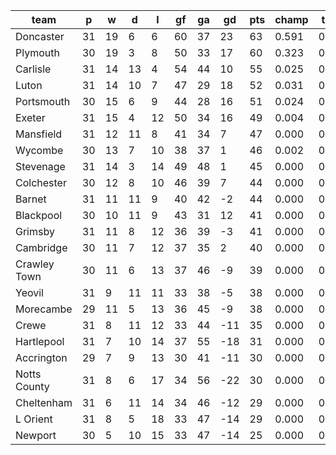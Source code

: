 |     team     | p  | w  | d  | l  | gf | ga | gd  | pts | champ | top2  | top3  | top4  |  5-7  | bot4  | bot3  | bot2  |
|--------------|----|----|----|----|----|----|-----|-----|-------|-------|-------|-------|-------|-------|-------|-------|
| Doncaster    | 31 | 19 |  6 |  6 | 60 | 37 |  23 |  63 | 0.591 | 0.870 | 0.953 | 0.982 | 0.017 | 0.000 | 0.000 | 0.000|
| Plymouth     | 30 | 19 |  3 |  8 | 50 | 33 |  17 |  60 | 0.323 | 0.727 | 0.881 | 0.952 | 0.046 | 0.000 | 0.000 | 0.000|
| Carlisle     | 31 | 14 | 13 |  4 | 54 | 44 |  10 |  55 | 0.025 | 0.117 | 0.317 | 0.528 | 0.374 | 0.000 | 0.000 | 0.000|
| Luton        | 31 | 14 | 10 |  7 | 47 | 29 |  18 |  52 | 0.031 | 0.134 | 0.359 | 0.569 | 0.347 | 0.000 | 0.000 | 0.000|
| Portsmouth   | 30 | 15 |  6 |  9 | 44 | 28 |  16 |  51 | 0.024 | 0.107 | 0.302 | 0.500 | 0.390 | 0.000 | 0.000 | 0.000|
| Exeter       | 31 | 15 |  4 | 12 | 50 | 34 |  16 |  49 | 0.004 | 0.028 | 0.104 | 0.229 | 0.481 | 0.000 | 0.000 | 0.000|
| Mansfield    | 31 | 12 | 11 |  8 | 41 | 34 |   7 |  47 | 0.000 | 0.001 | 0.007 | 0.024 | 0.181 | 0.000 | 0.000 | 0.000|
| Wycombe      | 30 | 13 |  7 | 10 | 38 | 37 |   1 |  46 | 0.002 | 0.013 | 0.053 | 0.129 | 0.428 | 0.000 | 0.000 | 0.000|
| Stevenage    | 31 | 14 |  3 | 14 | 49 | 48 |   1 |  45 | 0.000 | 0.000 | 0.003 | 0.015 | 0.135 | 0.000 | 0.000 | 0.000|
| Colchester   | 30 | 12 |  8 | 10 | 46 | 39 |   7 |  44 | 0.000 | 0.002 | 0.011 | 0.032 | 0.194 | 0.000 | 0.000 | 0.000|
| Barnet       | 31 | 11 | 11 |  9 | 40 | 42 |  -2 |  44 | 0.000 | 0.000 | 0.001 | 0.005 | 0.065 | 0.001 | 0.000 | 0.000|
| Blackpool    | 30 | 10 | 11 |  9 | 43 | 31 |  12 |  41 | 0.000 | 0.002 | 0.008 | 0.028 | 0.213 | 0.000 | 0.000 | 0.000|
| Grimsby      | 31 | 11 |  8 | 12 | 36 | 39 |  -3 |  41 | 0.000 | 0.000 | 0.000 | 0.000 | 0.018 | 0.011 | 0.003 | 0.001|
| Cambridge    | 30 | 11 |  7 | 12 | 37 | 35 |   2 |  40 | 0.000 | 0.000 | 0.001 | 0.006 | 0.072 | 0.003 | 0.001 | 0.000|
| Crawley Town | 30 | 11 |  6 | 13 | 37 | 46 |  -9 |  39 | 0.000 | 0.000 | 0.000 | 0.001 | 0.018 | 0.017 | 0.006 | 0.002|
| Yeovil       | 31 |  9 | 11 | 11 | 33 | 38 |  -5 |  38 | 0.000 | 0.000 | 0.000 | 0.000 | 0.005 | 0.043 | 0.020 | 0.007|
| Morecambe    | 29 | 11 |  5 | 13 | 36 | 45 |  -9 |  38 | 0.000 | 0.000 | 0.000 | 0.001 | 0.014 | 0.027 | 0.013 | 0.003|
| Crewe        | 31 |  8 | 11 | 12 | 33 | 44 | -11 |  35 | 0.000 | 0.000 | 0.000 | 0.000 | 0.001 | 0.164 | 0.084 | 0.035|
| Hartlepool   | 31 |  7 | 10 | 14 | 37 | 55 | -18 |  31 | 0.000 | 0.000 | 0.000 | 0.000 | 0.000 | 0.629 | 0.456 | 0.287|
| Accrington   | 29 |  7 |  9 | 13 | 30 | 41 | -11 |  30 | 0.000 | 0.000 | 0.000 | 0.000 | 0.000 | 0.229 | 0.128 | 0.060|
| Notts County | 31 |  8 |  6 | 17 | 34 | 56 | -22 |  30 | 0.000 | 0.000 | 0.000 | 0.000 | 0.000 | 0.784 | 0.641 | 0.461|
| Cheltenham   | 31 |  6 | 11 | 14 | 34 | 46 | -12 |  29 | 0.000 | 0.000 | 0.000 | 0.000 | 0.000 | 0.620 | 0.449 | 0.280|
| L Orient     | 31 |  8 |  5 | 18 | 33 | 47 | -14 |  29 | 0.000 | 0.000 | 0.000 | 0.000 | 0.000 | 0.655 | 0.494 | 0.321|
| Newport      | 30 |  5 | 10 | 15 | 33 | 47 | -14 |  25 | 0.000 | 0.000 | 0.000 | 0.000 | 0.000 | 0.815 | 0.705 | 0.542|
